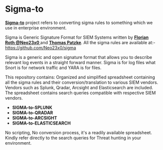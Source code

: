 # Sigma-to
**<ins>Sigma-to</ins>** project refers to converting sigma rules to something which we use in enterprise environment.

Sigma is Generic Signature Format for SIEM Systems written by **<ins>Florian Roth @Neo23x0 </ins>** and **<ins>Thomas Patzke</ins>**. All the sigma rules are available at:- https://github.com/Neo23x0/sigma 

Sigma is a generic and open signature format that allows you to describe relevant log events in a straight forward manner. 
Sigma is for log files what Snort is for network traffic and YARA is for files.

This repository contains: 
Organized and simplified spreadsheet containing all the sigma rules and their conversion/translation to various SIEM vendors.
Vendors such as Splunk, Qradar, Arcsight and Elasticsearch are included. The spreadsheet contains search queries compatible with respective SIEM vendors.

- **SIGMA-to-SPLUNK**
- **SIGMA-to-QRADAR**
- **SIGMA-to-ARCSIGHT**
- **SIGMA-to-ELASTICSEARCH**


No scripting, No conversion process, it's a readily available spreadsheet.
Kindly refer directly to the search queries for Threat hunting in your environment.


